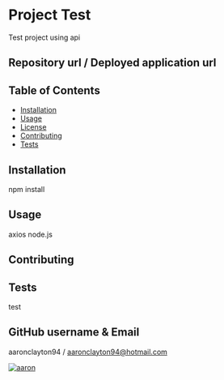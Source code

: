 
# Project Test
Test project using api

## Repository url / Deployed application url

## Table of Contents
- [Installation](#Installation)
- [Usage](#Usage)
- [License](#License)
- [Contributing](#Contributing)
- [Tests](#Tests)

## Installation
npm install

## Usage
axios node.js

## Contributing


## Tests
test

## GitHub username & Email
aaronclayton94 / aaronclayton94@hotmail.com


[![aaron](https://img.shields.io/github/followers/aaronclayton94?label=follow&style=social)](https://github.com/aaronclayton94)
